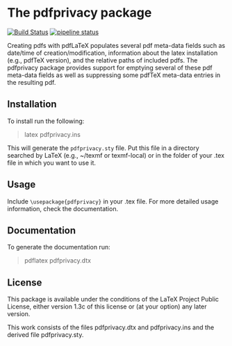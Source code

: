 # The pdfprivacy package

[![Build Status](https://travis-ci.org/LaurensS/pdfprivacy.svg?branch=master)](https://travis-ci.org/LaurensS/pdfprivacy)
[![pipeline status](https://gitlab.com/LaurensS/pdfprivacy/badges/master/pipeline.svg)](https://gitlab.com/LaurensS/pdfprivacy/commits/master)

Creating pdfs with pdfLaTeX populates several pdf meta-data fields such as date/time of creation/modification, information about the latex installation (e.g., pdfTeX version), and the relative paths of included pdfs. 
The pdfprivacy package provides support for emptying several of these pdf meta-data fields as well as suppressing some pdfTeX meta-data entries in the resulting pdf.

## Installation

To install run the following:

> latex pdfprivacy.ins

This will generate the `pdfprivacy.sty` file.
Put this file in a directory searched by LaTeX (e.g., ~/texmf or texmf-local) or in the folder of your .tex file in which you want to use it.

## Usage

Include `\usepackage{pdfprivacy}` in your .tex file.
For more detailed usage information, check the documentation.

## Documentation

To generate the documentation run:

> pdflatex pdfprivacy.dtx

## License

This package is available under the conditions of the LaTeX Project Public License, either version 1.3c of this license or (at your option) any later version.

This work consists of the files pdfprivacy.dtx and pdfprivacy.ins and the derived file pdfprivacy.sty.

